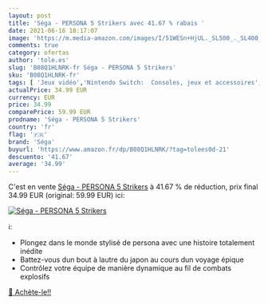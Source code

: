 ```yaml
---
layout: post
title: 'Séga - PERSONA 5 Strikers avec 41.67 % rabais '
date: 2021-06-16 18:17:07
image: 'https://m.media-amazon.com/images/I/51WESn+HjUL._SL500_._SL400_.jpg'
comments: true
category: ofertas
author: 'tole.es'
slug: 'B08Q1HLNRK-fr Séga - PERSONA 5 Strikers'
sku: 'B08Q1HLNRK-fr'
tags: [ 'Jeux vidéo','Nintendo Switch:  Consoles, jeux et accessoires','séga', ]
actualPrice: 34.99 EUR
currency: EUR
price: 34.99
comparePrice: 59.99 EUR
prodname: 'Séga - PERSONA 5 Strikers'
country: 'fr'
flag: '🇫🇷'
brand: 'Séga'
buyurl: 'https://www.amazon.fr/dp/B08Q1HLNRK/?tag=tolees0d-21'
descuento: '41.67'
average: '34.99'
---
```


C'est en vente [Séga - PERSONA 5 Strikers](https://www.amazon.fr/dp/B08Q1HLNRK/?tag=tolees0d-21)  à  41.67 % de réduction, prix final  34.99 EUR (original: 59.99 EUR) ici:

[![Séga - PERSONA 5 Strikers](https://m.media-amazon.com/images/I/51WESn+HjUL._SL500_._SL400_.jpg)](https://www.amazon.fr/dp/B08Q1HLNRK/?tag=tolees0d-21)

ℹ️:

- Plongez dans le monde stylisé de persona avec une histoire totalement inédite
- Battez-vous dun bout à lautre du japon au cours dun voyage épique
- Contrôlez votre équipe de manière dynamique au fil de combats explosifs

[🛒 Achète-le!!](https://www.amazon.fr/dp/B08Q1HLNRK/?tag=tolees0d-21)
